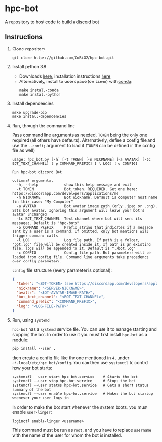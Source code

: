 # hpc-bot
A repository to host code to build a discord bot

## Instructions
1.  Clone repository
    ```shell script
    git clone https://github.com/CoBiG2/hpc-bot.git
    ```

2.  Install python 3.8
    *   Downloads [here](https://www.python.org/downloads/), installation instructions [here](https://docs.python.org/3.8/using/unix.html)
    *   Alternatively, install to user space (on `Linux`) with [conda](https://docs.conda.io/projects/conda/en/latest/):
        ```shell script
        make install-conda
        make install-python
        ```

3.  Install dependencies
    ```shell script
    make upgrade-pip
    make install-dependencies
    ```
4.  Run, through the command line

    Pass command line arguments as needed, `TOKEN` being the only one required (all others have defaults).
    Alternatively, define a config file and use the `--config` argument to load it (`TOKEN` can be defined in the config file as well)

    ```
    usage: hpc_bot.py [-h] [-t TOKEN] [-n NICKNAME] [-a AVATAR] [-tc BOT_TEXT_CHANNEL] [-p COMMAND_PREFIX] [-l LOG] [-c CONFIG]

    Run hpc-bot discord Bot

    optional arguments:
      -h, --help            show this help message and exit
      -t TOKEN              Bot token. REQUIRED. Get one here: https://discordapp.com/developers/applications/me
      -n NICKNAME           Bot nickname. Default is computer host name (in this case: "My Computer")
      -a AVATAR             Bot avatar image path (only .jpeg or .png). Sets bot avatar. Ignoring this argument will leave your bot's avatar unchanged
      -tc BOT_TEXT_CHANNEL  Text channel where bot will send its messages. Default is "hpc-bots"
      -p COMMAND_PREFIX     Prefix string that indicates if a message sent by a user is a command. If omitted, only bot mentions will trigger command calls
      -l LOG                Log file path. If path is a folder, "bot.log" file will be created inside it. If path is an existing file, logs will be appended to it. Default is "./bot.log"
      -c CONFIG             Config file path. Bot parameters will be loaded from config file. Command line arguments take precedence over config parameters.
    ```

    `config` file structure (every parameter is optional):
    ```json
    {
      "token": "<BOT-TOKEN> (see https://discordapp.com/developers/applications/me')",
      "nickname": "<SERVER-NICKNAME>",
      "avatar": "<BOT-AVATAR-IMAGE-PATH>",
      "bot_text_channel": "<BOT-TEXT-CHANNEL>",
      "command_prefix": "<COMMAND_PREFIX>",
      "log": "<LOG-FILE-PATH>"
    }
    ```

5.  Run, using `systemd`

    `hpc-bot` has a `systemd` service file. You can use it to manage starting and stopping the bot.
    In order to use it you must first install `hpc-bot` as a module:

    ```shell script
    pip install --user .
    ```
  
    then create a config file like the one mentioned in `4.` under `~/.local/etc/hpc_bot/config`.
    You can then use `systemctl` to control how your bot starts:
    
    ```shell script
    systemctl --user start hpc-bot.service    # Starts the bot
    systemctl --user stop hpc-bot.service     # Stops the bot
    systemctl --user status hpc-bot.service   # Gets a short status summary of the bot
    systemctl --user enable hpc-bot.service   # Makes the bot startup whenever your user logs in
    ```
    
    In order to make the bot start whenever the system boots, you must enable `user-linger`:
    
    ```shell script
    loginctl enable-linger <username>
    ```
    
    This command must be run as `root`, and you have to replace `username` with the name of the user for whom the bot is installed.
